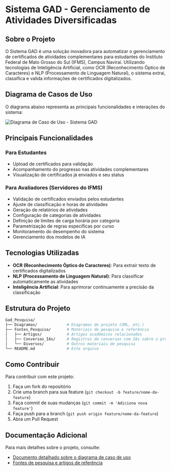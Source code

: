 # Sistema GAD - Gerenciamento de Atividades Diversificadas

## Sobre o Projeto

O Sistema GAD é uma solução inovadora para automatizar o gerenciamento de certificados de atividades complementares para estudantes do Instituto Federal de Mato Grosso do Sul (IFMS), Campus Naviraí. Utilizando tecnologias de Inteligência Artificial, como OCR (Reconhecimento Óptico de Caracteres) e NLP (Processamento de Linguagem Natural), o sistema extrai, classifica e valida informações de certificados digitalizados.

## Diagrama de Casos de Uso

O diagrama abaixo representa as principais funcionalidades e interações do sistema:

![Diagrama de Caso de Uso - Sistema GAD](http://www.plantuml.com/plantuml/proxy?cache=no&src=https://raw.githubusercontent.com/Vitor-rs/Gad_Pesquisa/main/Diagramas/diagrama_caso_uso.puml)

## Principais Funcionalidades

### Para Estudantes

- Upload de certificados para validação
- Acompanhamento do progresso nas atividades complementares
- Visualização de certificados já enviados e seu status

### Para Avaliadores (Servidores do IFMS)

- Validação de certificados enviados pelos estudantes
- Ajuste de classificação e horas de atividades
- Geração de relatórios de atividades
- Configuração de categorias de atividades
- Definição de limites de carga horária por categoria
- Parametrização de regras específicas por curso
- Monitoramento do desempenho do sistema
- Gerenciamento dos modelos de IA

## Tecnologias Utilizadas

- **OCR (Reconhecimento Óptico de Caracteres)**: Para extrair texto de certificados digitalizados
- **NLP (Processamento de Linguagem Natural)**: Para classificar automaticamente as atividades
- **Inteligência Artificial**: Para aprimorar continuamente a precisão da classificação

## Estrutura do Projeto

```bash
Gad_Pesquisa/
├── Diagramas/             # Diagramas do projeto (UML, etc.)
├── Fontes_Pesquisa/       # Materiais de pesquisa e referência
│   ├── Artigos/           # Artigos acadêmicos relacionados
│   ├── Conversas_IAs/     # Registros de conversas com IAs sobre o projeto
│   └── Diversos/          # Outros materiais de pesquisa
└── README.md              # Este arquivo
```

## Como Contribuir

Para contribuir com este projeto:

1. Faça um fork do repositório
2. Crie uma branch para sua feature (`git checkout -b feature/nome-da-feature`)
3. Faça commit de suas mudanças (`git commit -m 'Adiciona nova feature'`)
4. Faça push para a branch (`git push origin feature/nome-da-feature`)
5. Abra um Pull Request

## Documentação Adicional

Para mais detalhes sobre o projeto, consulte:

- [Documento detalhado sobre o diagrama de caso de uso](./Diagramas/README_diagrama.md)
- [Fontes de pesquisa e artigos de referência](./Fontes_Pesquisa)
